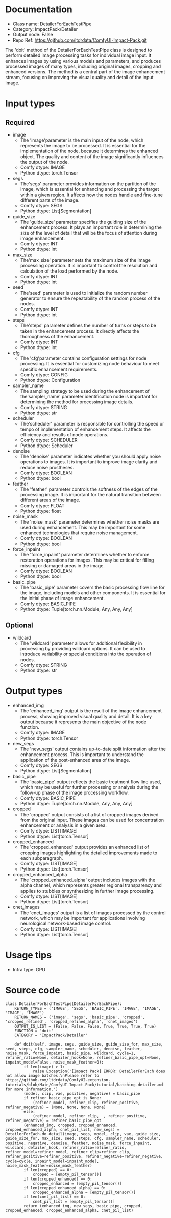 # Documentation
- Class name: DetailerForEachTestPipe
- Category: ImpactPack/Detailer
- Output node: False
- Repo Ref: https://github.com/ltdrdata/ComfyUI-Impact-Pack.git

The 'doit' method of the DetailerForEachTestPipe class is designed to perform detailed image processing tasks for individual image input. It enhances images by using various models and parameters, and produces processed images of many types, including original images, cropping and enhanced versions. The method is a central part of the image enhancement stream, focusing on improving the visual quality and detail of the input image.

# Input types
## Required
- image
    - The 'image'parameter is the main input of the node, which represents the image to be processed. It is essential for the implementation of the node, because it determines the enhanced object. The quality and content of the image significantly influences the output of the node.
    - Comfy dtype: IMAGE
    - Python dtype: torch.Tensor
- segs
    - The'segs' parameter provides information on the partition of the image, which is essential for enhancing and processing the target within a given region. It affects how the nodes handle and fine-tune different parts of the image.
    - Comfy dtype: SEGS
    - Python dtype: List[Segmentation]
- guide_size
    - The 'guide_size' parameter specifies the guiding size of the enhancement process. It plays an important role in determining the size of the level of detail that will be the focus of attention during image enhancement.
    - Comfy dtype: INT
    - Python dtype: int
- max_size
    - The'max_size' parameter sets the maximum size of the image processing operation. It is important to control the resolution and calculation of the load performed by the node.
    - Comfy dtype: INT
    - Python dtype: int
- seed
    - The'seed' parameter is used to initialize the random number generator to ensure the repeatability of the random process of the nodes.
    - Comfy dtype: INT
    - Python dtype: int
- steps
    - The'steps' parameter defines the number of turns or steps to be taken in the enhancement process. It directly affects the thoroughness of the enhancement.
    - Comfy dtype: INT
    - Python dtype: int
- cfg
    - The 'cfg'parameter contains configuration settings for node processing. It is essential for customizing node behaviour to meet specific enhancement requirements.
    - Comfy dtype: CONFIG
    - Python dtype: Configuration
- sampler_name
    - The sampling strategy to be used during the enhancement of the'sampler_name' parameter identification node is important for determining the method for processing image details.
    - Comfy dtype: STRING
    - Python dtype: str
- scheduler
    - The'scheduler' parameter is responsible for controlling the speed or tempo of implementation of enhancement steps. It affects the efficiency and results of node operations.
    - Comfy dtype: SCHEDULER
    - Python dtype: Scheduler
- denoise
    - The 'denoise' parameter indicates whether you should apply noise operations to images. It is important to improve image clarity and reduce noise prostheses.
    - Comfy dtype: BOOLEAN
    - Python dtype: bool
- feather
    - The 'feather' parameter controls the softness of the edges of the processing image. It is important for the natural transition between different areas of the image.
    - Comfy dtype: FLOAT
    - Python dtype: float
- noise_mask
    - The 'noise_mask' parameter determines whether noise masks are used during enhancement. This may be important for some enhanced technologies that require noise management.
    - Comfy dtype: BOOLEAN
    - Python dtype: bool
- force_inpaint
    - The 'force_inpaint' parameter determines whether to enforce restoration operations for images. This may be critical for filling missing or damaged areas in the image.
    - Comfy dtype: BOOLEAN
    - Python dtype: bool
- basic_pipe
    - The 'basic_pipe' parameter covers the basic processing flow line for the image, including models and other components. It is essential for the initial phase of image enhancement.
    - Comfy dtype: BASIC_PIPE
    - Python dtype: Tuple[torch.nn.Module, Any, Any, Any]
## Optional
- wildcard
    - The 'wildcard' parameter allows for additional flexibility in processing by providing wildcard options. It can be used to introduce variability or special conditions into the operation of nodes.
    - Comfy dtype: STRING
    - Python dtype: str

# Output types
- enhanced_img
    - The 'enhanced_img' output is the result of the image enhancement process, showing improved visual quality and detail. It is a key output because it represents the main objective of the node function.
    - Comfy dtype: IMAGE
    - Python dtype: torch.Tensor
- new_segs
    - The 'new_segs' output contains up-to-date split information after the enhancement process. This is important to understand the application of the post-enhanced area of the image.
    - Comfy dtype: SEGS
    - Python dtype: List[Segmentation]
- basic_pipe
    - The `basic_pipe' output reflects the basic treatment flow line used, which may be useful for further processing or analysis during the follow-up phase of the image processing workflow.
    - Comfy dtype: BASIC_PIPE
    - Python dtype: Tuple[torch.nn.Module, Any, Any, Any]
- cropped
    - The 'cropped' output consists of a list of cropped images derived from the original input. These images can be used for concentration enhancement or analysis in a given area.
    - Comfy dtype: LIST[IMAGE]
    - Python dtype: List[torch.Tensor]
- cropped_enhanced
    - The 'cropped_enhanced' output provides an enhanced list of cropping images highlighting the detailed improvements made to each subparagraph.
    - Comfy dtype: LIST[IMAGE]
    - Python dtype: List[torch.Tensor]
- cropped_enhanced_alpha
    - The `cropped_enhanced_alpha' output includes images with the alpha channel, which represents greater regional transparency and applies to stubbles or synthesizing in further image processing.
    - Comfy dtype: LIST[IMAGE]
    - Python dtype: List[torch.Tensor]
- cnet_images
    - The 'cnet_images' output is a list of images processed by the control network, which may be important for applications involving neurological network-based image control.
    - Comfy dtype: LIST[IMAGE]
    - Python dtype: List[torch.Tensor]

# Usage tips
- Infra type: GPU

# Source code
```
class DetailerForEachTestPipe(DetailerForEachPipe):
    RETURN_TYPES = ('IMAGE', 'SEGS', 'BASIC_PIPE', 'IMAGE', 'IMAGE', 'IMAGE', 'IMAGE')
    RETURN_NAMES = ('image', 'segs', 'basic_pipe', 'cropped', 'cropped_refined', 'cropped_refined_alpha', 'cnet_images')
    OUTPUT_IS_LIST = (False, False, False, True, True, True, True)
    FUNCTION = 'doit'
    CATEGORY = 'ImpactPack/Detailer'

    def doit(self, image, segs, guide_size, guide_size_for, max_size, seed, steps, cfg, sampler_name, scheduler, denoise, feather, noise_mask, force_inpaint, basic_pipe, wildcard, cycle=1, refiner_ratio=None, detailer_hook=None, refiner_basic_pipe_opt=None, inpaint_model=False, noise_mask_feather=0):
        if len(image) > 1:
            raise Exception('[Impact Pack] ERROR: DetailerForEach does not allow image batches.\nPlease refer to https://github.com/ltdrdata/ComfyUI-extension-tutorials/blob/Main/ComfyUI-Impact-Pack/tutorial/batching-detailer.md for more information.')
        (model, clip, vae, positive, negative) = basic_pipe
        if refiner_basic_pipe_opt is None:
            (refiner_model, refiner_clip, refiner_positive, refiner_negative) = (None, None, None, None)
        else:
            (refiner_model, refiner_clip, _, refiner_positive, refiner_negative) = refiner_basic_pipe_opt
        (enhanced_img, cropped, cropped_enhanced, cropped_enhanced_alpha, cnet_pil_list, new_segs) = DetailerForEach.do_detail(image, segs, model, clip, vae, guide_size, guide_size_for, max_size, seed, steps, cfg, sampler_name, scheduler, positive, negative, denoise, feather, noise_mask, force_inpaint, wildcard, detailer_hook, refiner_ratio=refiner_ratio, refiner_model=refiner_model, refiner_clip=refiner_clip, refiner_positive=refiner_positive, refiner_negative=refiner_negative, cycle=cycle, inpaint_model=inpaint_model, noise_mask_feather=noise_mask_feather)
        if len(cropped) == 0:
            cropped = [empty_pil_tensor()]
        if len(cropped_enhanced) == 0:
            cropped_enhanced = [empty_pil_tensor()]
        if len(cropped_enhanced_alpha) == 0:
            cropped_enhanced_alpha = [empty_pil_tensor()]
        if len(cnet_pil_list) == 0:
            cnet_pil_list = [empty_pil_tensor()]
        return (enhanced_img, new_segs, basic_pipe, cropped, cropped_enhanced, cropped_enhanced_alpha, cnet_pil_list)
```